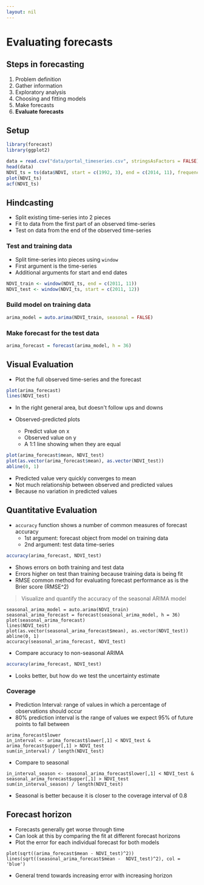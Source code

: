 ```yaml
---
layout: nil
---
```


# Evaluating forecasts

## Steps in forecasting

1. Problem definition
2. Gather information
3. Exploratory analysis
4. Choosing and fitting models
5. Make forecasts
6. **Evaluate forecasts**

## Setup

```r
library(forecast)
library(ggplot2)

data = read.csv("data/portal_timeseries.csv", stringsAsFactors = FALSE)
head(data)
NDVI_ts = ts(data$NDVI, start = c(1992, 3), end = c(2014, 11), frequency = 12)
plot(NDVI_ts)
acf(NDVI_ts)
```

## Hindcasting

* Split existing time-series into 2 pieces
* Fit to data from the first part of an observed time-series
* Test on data from the end of the observed time-series

### Test and training data

* Split time-series into pieces using `window`
* First argument is the time-series
* Additional arguments for start and end dates

```r
NDVI_train <- window(NDVI_ts, end = c(2011, 11))
NDVI_test <- window(NDVI_ts, start = c(2011, 12))
```

### Build model on training data

```r
arima_model = auto.arima(NDVI_train, seasonal = FALSE)
```

### Make forecast for the test data

```r
arima_forecast = forecast(arima_model, h = 36)
```

## Visual Evaluation

* Plot the full observed time-series and the forecast

```r
plot(arima_forecast)
lines(NDVI_test)
```

* In the right general area, but doesn't follow ups and downs

* Observed-predicted plots
  * Predict value on x
  * Observed value on y
  * A 1:1 line showing when they are equal

```r
plot(arima_forecast$mean, NDVI_test)
plot(as.vector(arima_forecast$mean), as.vector(NDVI_test))
abline(0, 1)
```

* Predicted value very quickly converges to mean
* Not much relationship between observed and predicted values
* Because no variation in predicted values

## Quantitative Evaluation

* `accuracy` function shows a number of common measures of forecast accuracy
  * 1st argument: forecast object from model on training data
  * 2nd argument: test data time-series

```r
accuracy(arima_forecast, NDVI_test)
```

* Shows errors on both training and test data
* Errors higher on test than training because training data is being fit
* RMSE common method for evaluating forecast performance as is the Brier score
  (RMSE^2)

> Visualize and quantify the accuracy of the seasonal ARIMA model

```
seasonal_arima_model = auto.arima(NDVI_train)
seasonal_arima_forecast = forecast(seasonal_arima_model, h = 36)
plot(seasonal_arima_forecast)
lines(NDVI_test)
plot(as.vector(seasonal_arima_forecast$mean), as.vector(NDVI_test))
abline(0, 1)
accuracy(seasonal_arima_forecast, NDVI_test)
```

* Compare accuracy to non-seasonal ARIMA

```r
accuracy(arima_forecast, NDVI_test)
```

* Looks better, but how do we test the uncertainty estimate

### Coverage

* Prediction Interval: range of values in which a percentage of observations
  should occur
* 80% prediction interval is the range of values we expect 95% of future points
  to fall between

```
arima_forecast$lower
in_interval <- arima_forecast$lower[,1] < NDVI_test & arima_forecast$upper[,1] > NDVI_test
sum(in_interval) / length(NDVI_test)
```

* Compare to seasonal

```
in_interval_season <- seasonal_arima_forecast$lower[,1] < NDVI_test & seasonal_arima_forecast$upper[,1] > NDVI_test
sum(in_interval_season) / length(NDVI_test)
```

* Seasonal is better because it is closer to the coverage interval of 0.8

## Forecast horizon

* Forecasts generally get worse through time
* Can look at this by comparing the fit at different forecast horizons
* Plot the error for each individual forecast for both models

```
plot(sqrt((arima_forecast$mean - NDVI_test)^2))
lines(sqrt((seasonal_arima_forecast$mean -  NDVI_test)^2), col = 'blue')
```

* General trend towards increasing error with increasing horizon
